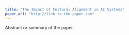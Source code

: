 ```yaml
---
title: "The Impact of Cultural Alignment in AI Systems"
paper_url: "http://link-to-the-paper.com"
---
```


Abstract or summary of the paper.

